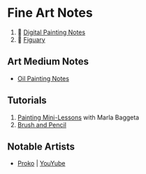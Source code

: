 # Fine Art Notes

1. :notebook_with_decorative_cover: [Digital Painting Notes](fine-arts-docs/digital-painting.md)
2. :notebook_with_decorative_cover: [Figuary](fine-arts-docs/figuary.md)

## Art Medium Notes

- [Oil Painting Notes](fine-arts-docs/oil-painting-notes.md)

## Tutorials

1. [Painting Mini-Lessons](https://paintinglessonswithmarla.com/minilessons/) with Marla Baggeta
2. [Brush and Pencil](https://brushandpencil.com/)

## Notable Artists

- [Proko](https://www.proko.com/) | [YouYube](https://www.youtube.com/user/prokotv)
